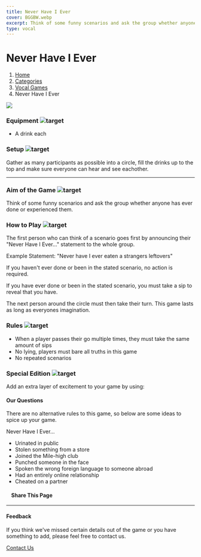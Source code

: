 ```yaml
---
title: Never Have I Ever
cover: BGGBW.webp
excerpt: Think of some funny scenarios and ask the group whether anyone has ever done or experienced them.
type: vocal
---
```


# Never Have I Ever

1.  [Home](/)
2.  [Categories](GameCategories)
3.  [Vocal Games](GameCategories/VocalGames)
4.  Never Have I Ever

![](images/neverhaveiever.webp)

### Equipment ![target](images/liquor.webp)

-   A drink each

### Setup ![target](images/settings.webp)

Gather as many participants as possible into a circle, fill the drinks up to the top and make sure everyone can hear and see eachother.

* * *

### Aim of the Game ![target](images/target.webp)

Think of some funny scenarios and ask the group whether anyone has ever done or experienced them.

### How to Play ![target](images/question.webp)

The first person who can think of a scenario goes first by announcing their "Never Have I Ever..." statement to the whole group.

Example Statement: "Never have I ever eaten a strangers leftovers"

If you haven't ever done or been in the stated scenario, no action is required.

If you have ever done or been in the stated scenario, you must take a sip to reveal that you have.

The next person around the circle must then take their turn. This game lasts as long as everyones imagination.

### Rules ![target](images/rules.webp)

-   When a player passes their go multiple times, they must take the same amount of sips
-   No lying, players must bare all truths in this game
-   No repeated scenarios

### Special Edition ![target](images/special.webp)

Add an extra layer of excitement to your game by using:

#### **Our Questions**

There are no alternative rules to this game, so below are some ideas to spice up your game.

Never Have I Ever...

-   Urinated in public
-   Stolen something from a store
-   Joined the Mile-high club
-   Punched someone in the face
-   Spoken the wrong foreign language to someone abroad
-   Had an entirely online relationship
-   Cheated on a partner

####     Share This Page

[](https://www.facebook.com/sharer/sharer.php?u=beergogglegames.co.uk/GameCategories/VocalGames/neverhaveiever)[](https://www.instagram.com/direct/new/)[](https://twitter.com/intent/tweet?url=beergogglegames.co.uk/GameCategories/VocalGames/neverhaveiever)

* * *

#### Feedback

If you think we've missed certain details out of the game or you have something to add, please feel free to contact us.

  
  
  
[Contact Us](contact)
